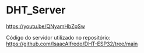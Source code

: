 # DHT_Server

https://youtu.be/QNyamHbZpSw

Código do servidor utilizado no repositório: https://github.com/IsaacAlfredo/DHT-ESP32/tree/main
